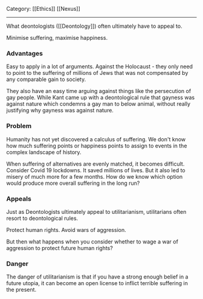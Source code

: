 Category: [[Ethics]] [[Nexus]]
___
What deontologists ([[Deontology]]) often ultimately have to appeal to. 

Minimise suffering, maximise happiness. 

### Advantages
Easy to apply in a lot of arguments. 
Against the Holocaust - they only need to point to the suffering of millions of Jews that was not compensated by any comparable gain to society. 

They also have an easy time arguing against things like the persecution of gay people. While Kant came up with a deontological rule that gayness was against nature which condemns a gay man to below animal, without really justifying why gayness was against nature. 

### Problem
Humanity has not yet discovered a calculus of suffering. We don't know how much suffering points or happiness points to assign to events in the complex landscape of history. 

When suffering of alternatives are evenly matched, it becomes difficult. Consider Covid 19 lockdowns. It saved millions of lives. But it also led to misery of much more for a few months. How do we know which option would produce more overall suffering in the long run? 
### Appeals
Just as Deontologists ultimately appeal to utilitarianism, utilitarians often resort to deontological rules. 

Protect human rights. Avoid wars of aggression. 

But then what happens when you consider whether to wage a war of aggression to protect future human rights? 

### Danger
The danger of utilitarianism is that if you have a strong enough belief in a future utopia, it can become an open license to inflict terrible suffering in the present. 